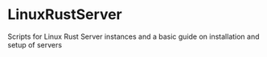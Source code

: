 # LinuxRustServer
Scripts for Linux Rust Server instances and a basic guide on installation and setup of servers
